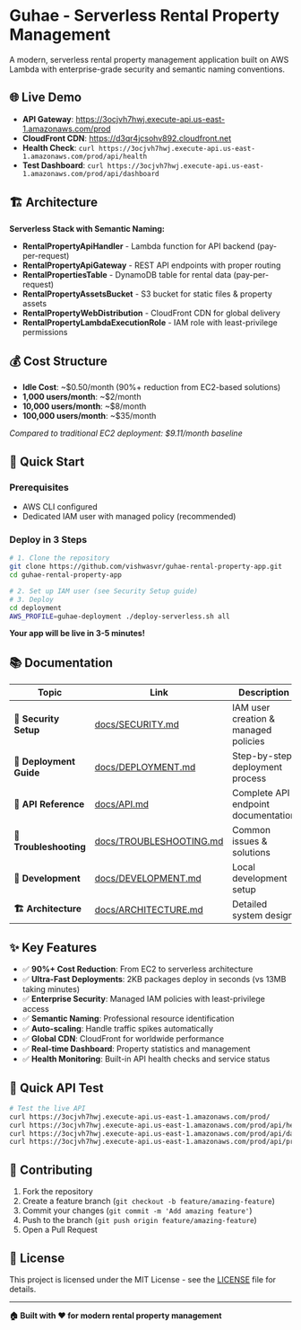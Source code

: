 # Guhae - Serverless Rental Property Management

A modern, serverless rental property management application built on AWS Lambda with enterprise-grade security and semantic naming conventions.

## 🌐 Live Demo

- **API Gateway**: https://3ocjvh7hwj.execute-api.us-east-1.amazonaws.com/prod
- **CloudFront CDN**: https://d3qr4jcsohv892.cloudfront.net
- **Health Check**: `curl https://3ocjvh7hwj.execute-api.us-east-1.amazonaws.com/prod/api/health`
- **Test Dashboard**: `curl https://3ocjvh7hwj.execute-api.us-east-1.amazonaws.com/prod/api/dashboard`

## 🏗️ Architecture

**Serverless Stack with Semantic Naming:**

- **RentalPropertyApiHandler** - Lambda function for API backend (pay-per-request)
- **RentalPropertyApiGateway** - REST API endpoints with proper routing
- **RentalPropertiesTable** - DynamoDB table for rental data (pay-per-request)
- **RentalPropertyAssetsBucket** - S3 bucket for static files & property assets
- **RentalPropertyWebDistribution** - CloudFront CDN for global delivery
- **RentalPropertyLambdaExecutionRole** - IAM role with least-privilege permissions

## 💰 Cost Structure

- **Idle Cost**: ~$0.50/month (90%+ reduction from EC2-based solutions)
- **1,000 users/month**: ~$2/month
- **10,000 users/month**: ~$8/month
- **100,000 users/month**: ~$35/month

_Compared to traditional EC2 deployment: $9.11/month baseline_

## 🚀 Quick Start

### Prerequisites

- AWS CLI configured
- Dedicated IAM user with managed policy (recommended)

### Deploy in 3 Steps

```bash
# 1. Clone the repository
git clone https://github.com/vishwasvr/guhae-rental-property-app.git
cd guhae-rental-property-app

# 2. Set up IAM user (see Security Setup guide)
# 3. Deploy
cd deployment
AWS_PROFILE=guhae-deployment ./deploy-serverless.sh all
```

**Your app will be live in 3-5 minutes!**

## 📚 Documentation

| **Topic**               | **Link**                                           | **Description**                      |
| ----------------------- | -------------------------------------------------- | ------------------------------------ |
| **🔐 Security Setup**   | [docs/SECURITY.md](docs/SECURITY.md)               | IAM user creation & managed policies |
| **🚀 Deployment Guide** | [docs/DEPLOYMENT.md](docs/DEPLOYMENT.md)           | Step-by-step deployment process      |
| **🧪 API Reference**    | [docs/API.md](docs/API.md)                         | Complete API endpoint documentation  |
| **🚨 Troubleshooting**  | [docs/TROUBLESHOOTING.md](docs/TROUBLESHOOTING.md) | Common issues & solutions            |
| **🔧 Development**      | [docs/DEVELOPMENT.md](docs/DEVELOPMENT.md)         | Local development setup              |
| **🏗️ Architecture**     | [docs/ARCHITECTURE.md](docs/ARCHITECTURE.md)       | Detailed system design               |

## ✨ Key Features

- ✅ **90%+ Cost Reduction**: From EC2 to serverless architecture
- ✅ **Ultra-Fast Deployments**: 2KB packages deploy in seconds (vs 13MB taking minutes)
- ✅ **Enterprise Security**: Managed IAM policies with least-privilege access
- ✅ **Semantic Naming**: Professional resource identification
- ✅ **Auto-scaling**: Handle traffic spikes automatically
- ✅ **Global CDN**: CloudFront for worldwide performance
- ✅ **Real-time Dashboard**: Property statistics and management
- ✅ **Health Monitoring**: Built-in API health checks and service status

## 🧪 Quick API Test

```bash
# Test the live API
curl https://3ocjvh7hwj.execute-api.us-east-1.amazonaws.com/prod/
curl https://3ocjvh7hwj.execute-api.us-east-1.amazonaws.com/prod/api/health
curl https://3ocjvh7hwj.execute-api.us-east-1.amazonaws.com/prod/api/dashboard
curl https://3ocjvh7hwj.execute-api.us-east-1.amazonaws.com/prod/api/properties
```

## 🤝 Contributing

1. Fork the repository
2. Create a feature branch (`git checkout -b feature/amazing-feature`)
3. Commit your changes (`git commit -m 'Add amazing feature'`)
4. Push to the branch (`git push origin feature/amazing-feature`)
5. Open a Pull Request

## 📄 License

This project is licensed under the MIT License - see the [LICENSE](LICENSE) file for details.

---

**🏠 Built with ❤️ for modern rental property management**
